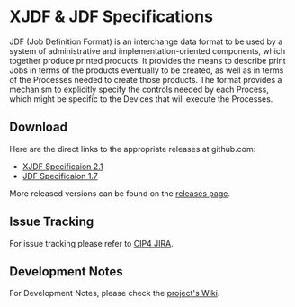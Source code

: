 # XJDF & JDF Specifications
JDF (Job Definition Format) is an interchange data format to be used by a system of administrative and implementation-oriented components, which together produce printed products. It provides the means to describe print Jobs in terms of the products eventually to be created, as well as in terms of the Processes needed to create those products. The format provides a mechanism to explicitly specify the controls needed by each Process, which might be specific to the Devices that will execute the Processes.  

## Download
Here are the direct links to the appropriate releases at github.com:
- [XJDF Specificaion 2.1](https://github.com/cip4/JDF-Specification/releases/download/2.1/XJDF-Specification-2.1.pdf)
- [JDF Specificaion 1.7](https://github.com/cip4/JDF-Specification/releases/download/1.7/JDF-Specification-1.7.pdf)

More released versions can be found on the [releases page](https://github.com/cip4/JDF-Specification/releases).
  
## Issue Tracking
For issue tracking please refer to [CIP4 JIRA](https://jira.cip4.org/projects/JDF/summary).  

## Development Notes
For Development Notes, please check the [project's Wiki](https://github.com/cip4/JDF-Specification/wiki).

